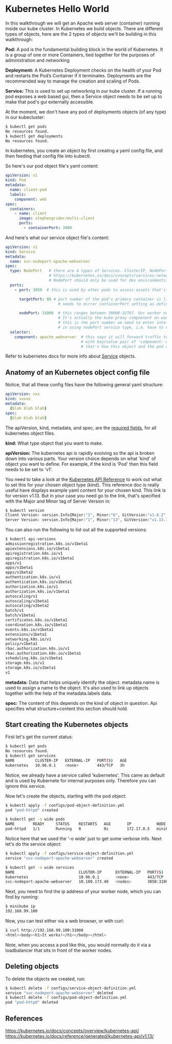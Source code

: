 # Kubernetes Hello World 

In this walkthrough we will get an Apache web server (container) running inside our kube cluster. In Kubernetes we build objects. There are different types of objects, here are the 2 types of objects we'll be building in this walkthrough:

**Pod:** A pod is the fundamental building block in the world of Kubernetes. It is a group of one or more Containers, tied together for the purposes of administration and networking

**Deployment:** A Kubernetes Deployment checks on the health of your Pod and restarts the Pod’s Container if it terminates. Deployments are the recommended way to manage the creation and scaling of Pods.

**Service:** This is used to set up networknig in our kube cluster. If a running pod exposes a web based gui, then a Service object needs to be set up to make that pod's gui externally accessible. 

At the moment, we don't have any pod of deployments objects (of any type) in our kubecluster:

```bash
$ kubectl get pods
No resources found.
$ kubectl get deployments
No resources found.
```

In kubernetes, you create an object by first creating a yaml config file, and then feeding that config file into kubectl.

So here's our pod object file's yaml content:

```yaml
apiVersion: v1
kind: Pod
metadata:
  name: client-pod
  labels:
    component: web
spec: 
  containers:
    - name: client
      image: stephengrider/multi-client
      ports:
        - containerPort: 3000

```

And here's what our service object file's content:

```yaml
apiVersion: v1
kind: Service
metadata:
  name: svc-nodeport-apache-webserver
spec:
  type: NodePort   # there are 4 types of Services. ClusterIP, NodePort, LoadBalancer, Ingress.
                   # https://kubernetes.io/docs/concepts/services-networking/service/#publishing-services-service-types
                   # NodePort should only be used for dev environments. 
  ports:
    - port: 3050  # this is used by other pods to access assets that's avialable in our demo conainer 

      targetPort: 80 # port number of the pod's primary container is listening on. So 
                       # needs to mirror containerPort setting as defined in the object config file. 

      nodePort: 31000  # this ranges between 30000-32767. Our worker node VM will be listening on this port.
                       # It's actually the kube-proxy compoenent on worker nodes that will start listening on this port.
                       # this is the port number we need to enter into our web browser. That's one of the drawbacks
                       # in using nodePort service type, i.e. have to explicitly specify ugly port numbers in the url
  selector:
    component: apache_webserver  # this says it will forward traffic to object that has metadata.label entry 
                                 # with key/value pair of 'component: web'
                                 # that's how this object and the pod object links together.
```

Refer to kubernetes docs for more info about [Service](https://kubernetes.io/docs/concepts/services-networking/service/) objects.



## Anatomy of an Kubernetes object config file
Notice, that all these config files have the following general yaml structure:

```yaml
apiVersion: xxx
kind: xxxxx
metadata:
  {blah blah blah}
spec:
  {blah blah blah}
```

The apiVersion, kind, metadata, and spec, are the [required fields](https://kubernetes.io/docs/concepts/overview/working-with-objects/kubernetes-objects/#required-fields), for all kubernetes object files.



**kind:** What type object that you want to make.

**apiVersion:** The kubernetes api is rapidly evolving so the api is broken down into various parts. Your version choice depends on what 'kind' of object you want to define.  For example, if the kind is 'Pod' then this field needs to be set to 'v1'.

You need to take a look at the [Kubernetes API Reference](https://kubernetes.io/docs/reference/generated/kubernetes-api/v1.13/) to work out what to set this for your chosen object type (kind). This reference doc is really useful have displays example yaml content for your chosen kind. 
This link is for version v1.13. But in your case you need go to the link, that's specified with the Major and Minor tag of Server Version in:

```bash
$ kubectl version
Client Version: version.Info{Major:"1", Minor:"6", GitVersion:"v1.6.2", GitCommit:"477efc3cbe6a7effca06bd1452fa356e2201e1ee", GitTreeState:"clean", BuildDate:"2017-04-19T20:33:11Z", GoVersion:"go1.7.5", Compiler:"gc", Platform:"darwin/amd64"}
Server Version: version.Info{Major:"1", Minor:"13", GitVersion:"v1.13.3", GitCommit:"721bfa751924da8d1680787490c54b9179b1fed0", GitTreeState:"clean", BuildDate:"2019-02-01T20:00:57Z", GoVersion:"go1.11.5", Compiler:"gc", Platform:"linux/amd64"}
```

You can also run the following to list out all the supported versions:

```bash
$ kubectl api-versions
admissionregistration.k8s.io/v1beta1
apiextensions.k8s.io/v1beta1
apiregistration.k8s.io/v1
apiregistration.k8s.io/v1beta1
apps/v1
apps/v1beta1
apps/v1beta2
authentication.k8s.io/v1
authentication.k8s.io/v1beta1
authorization.k8s.io/v1
authorization.k8s.io/v1beta1
autoscaling/v1
autoscaling/v2beta1
autoscaling/v2beta2
batch/v1
batch/v1beta1
certificates.k8s.io/v1beta1
coordination.k8s.io/v1beta1
events.k8s.io/v1beta1
extensions/v1beta1
networking.k8s.io/v1
policy/v1beta1
rbac.authorization.k8s.io/v1
rbac.authorization.k8s.io/v1beta1
scheduling.k8s.io/v1beta1
storage.k8s.io/v1
storage.k8s.io/v1beta1
v1
```

**metadata:** Data that helps uniquely identify the object. metadata.name is used to assign a name to the object. It's also used to link up objects together with the help of the metadata.labels data. 


**spec:** The content of this depends on the kind of object in question. Api specifies what structure+content this section should hold. 


## Start creating the Kubernetes objects

First let's get the current status:

```bash
$ kubectl get pods
No resources found.
$ kubectl get services
NAME         CLUSTER-IP   EXTERNAL-IP   PORT(S)   AGE
kubernetes   10.96.0.1    <none>        443/TCP   3h
```

Notice, we already have a service called 'kubernetes'. This came as default and is used by Kubernete for internal purposes only. Therefore you can ignore this service.

Now let's create the objects, starting with the pod object:

```bash
$ kubectl apply -f configs/pod-object-definition.yml 
pod "pod-httpd" created

$ kubectl get -o wide pods
NAME        READY     STATUS    RESTARTS   AGE       IP           NODE
pod-httpd   1/1       Running   0          8s        172.17.0.5   minikube
```

Notice here that we used the '-o wide' just to get some verbose info. Next let's do the service object:

```bash
$ kubectl apply -f configs/service-object-definition.yml 
service "svc-nodeport-apache-webserver" created

$ kubectl get -o wide services
NAME                            CLUSTER-IP      EXTERNAL-IP   PORT(S)          AGE       SELECTOR
kubernetes                      10.96.0.1       <none>        443/TCP          4h        <none>
svc-nodeport-apache-webserver   10.100.173.40   <nodes>       3050:31000/TCP   7s        component=apache_webserver
```

Next, you need to find the ip address of your worker node, which you can find by running:

```bash
$ minikube ip
192.168.99.100
```

Now, you can test either via a web browser, or with curl:

```bash
$ curl http://192.168.99.100:31000
<html><body><h1>It works!</h1></body></html>
```

Note, when you access a pod like this, you would normally do it via a loadbalancer that sits in front of the worker nodes. 

## Deleting objects

To delete the objects we created, run:

```bash
$ kubectl delete -f configs/service-object-definition.yml 
service "svc-nodeport-apache-webserver" deleted
$ kubectl delete -f configs/pod-object-definition.yml 
pod "pod-httpd" deleted
```

## References

https://kubernetes.io/docs/concepts/overview/kubernetes-api/
https://kubernetes.io/docs/reference/generated/kubernetes-api/v1.13/